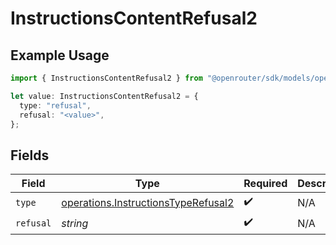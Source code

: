 # InstructionsContentRefusal2

## Example Usage

```typescript
import { InstructionsContentRefusal2 } from "@openrouter/sdk/models/operations";

let value: InstructionsContentRefusal2 = {
  type: "refusal",
  refusal: "<value>",
};
```

## Fields

| Field                                                                                      | Type                                                                                       | Required                                                                                   | Description                                                                                |
| ------------------------------------------------------------------------------------------ | ------------------------------------------------------------------------------------------ | ------------------------------------------------------------------------------------------ | ------------------------------------------------------------------------------------------ |
| `type`                                                                                     | [operations.InstructionsTypeRefusal2](../../models/operations/instructionstyperefusal2.md) | :heavy_check_mark:                                                                         | N/A                                                                                        |
| `refusal`                                                                                  | *string*                                                                                   | :heavy_check_mark:                                                                         | N/A                                                                                        |